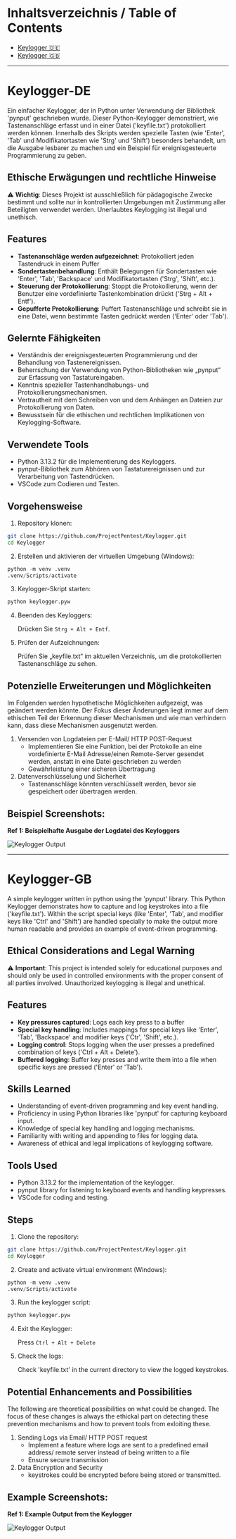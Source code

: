 # Inhaltsverzeichnis / Table of Contents
- [Keylogger 🇩🇪](#keylogger-de)
- [Keylogger 🇬🇧](#keylogger-gb)

---

# Keylogger-DE

Ein einfacher Keylogger, der in Python unter Verwendung der Bibliothek 'pynput' geschrieben wurde. Dieser Python-Keylogger demonstriert, wie Tastenanschläge erfasst und in einer Datei ('keyfile.txt') protokolliert werden können. Innerhalb des Skripts werden spezielle Tasten (wie 'Enter', 'Tab' und Modifikatortasten wie 'Strg' und 'Shift') besonders behandelt, um die Ausgabe lesbarer zu machen und ein Beispiel für ereignisgesteuerte Programmierung zu geben.

## Ethische Erwägungen und rechtliche Hinweise

⚠️ **Wichtig**: Dieses Projekt ist ausschließlich für pädagogische Zwecke bestimmt und sollte nur in kontrollierten Umgebungen mit Zustimmung aller Beteiligten verwendet werden. Unerlaubtes Keylogging ist illegal und unethisch.

## Features

- **Tastenanschläge werden aufgezeichnet**: Protokolliert jeden Tastendruck in einem Puffer
- **Sondertastenbehandlung**: Enthält Belegungen für Sondertasten wie 'Enter', 'Tab', 'Backspace' und Modifikatortasten ('Strg', 'Shift', etc.).
- **Steuerung der Protokollierung**: Stoppt die Protokollierung, wenn der Benutzer eine vordefinierte Tastenkombination drückt ('Strg + Alt + Entf').
- **Gepufferte Protokollierung**: Puffert Tastenanschläge und schreibt sie in eine Datei, wenn bestimmte Tasten gedrückt werden ('Enter' oder 'Tab').

## Gelernte Fähigkeiten
- Verständnis der ereignisgesteuerten Programmierung und der Behandlung von Tastenereignissen.
- Beherrschung der Verwendung von Python-Bibliotheken wie „pynput“ zur Erfassung von Tastatureingaben.
- Kenntnis spezieller Tastenhandhabungs- und Protokollierungsmechanismen.
- Vertrautheit mit dem Schreiben von und dem Anhängen an Dateien zur Protokollierung von Daten.
- Bewusstsein für die ethischen und rechtlichen Implikationen von Keylogging-Software.

## Verwendete Tools

- Python 3.13.2 für die Implementierung des Keyloggers.
- pynput-Bibliothek zum Abhören von Tastaturereignissen und zur Verarbeitung von Tastendrücken.
- VSCode zum Codieren und Testen.

## Vorgehensweise

1. Repository klonen:

```bash
git clone https://github.com/ProjectPentest/Keylogger.git
cd Keylogger
```

2. Erstellen und aktivieren der virtuellen Umgebung (Windows):

```python
python -m venv .venv
.venv/Scripts/activate
```

3. Keylogger-Skript starten:

```python
python keylogger.pyw
```

4. Beenden des Keyloggers:

   Drücken Sie `Strg + Alt + Entf`.

5. Prüfen der Aufzeichnungen:

   Prüfen Sie „keyfile.txt“ im aktuellen Verzeichnis, um die protokollierten Tastenanschläge zu sehen.

## Potenzielle Erweiterungen und Möglichkeiten

Im Folgenden werden hypothetische Möglichkeiten aufgezeigt, was geändert werden könnte. Der Fokus dieser Änderungen liegt immer auf dem ethischen Teil der Erkennung dieser Mechanismen und wie man verhindern kann, dass diese Mechanismen ausgenutzt werden.

1. Versenden von Logdateien per E-Mail/ HTTP POST-Request
   - Implementieren Sie eine Funktion, bei der Protokolle an eine vordefinierte E-Mail Adresse/einen
     Remote-Server gesendet werden, anstatt in eine Datei geschrieben zu werden
   - Gewährleistung einer sicheren Übertragung
2. Datenverschlüsselung und Sicherheit
   - Tastenanschläge könnten verschlüsselt werden, bevor sie gespeichert oder übertragen werden.
  
## Beispiel Screenshots:

**Ref 1: Beispielhafte Ausgabe der Logdatei des Keyloggers**

![Keylogger Output](https://i.imgur.com/UAr31dR.png)

---

# Keylogger-GB

A simple keylogger written in python using the 'pynput' library. This Python Keylogger demonstrates how to capture and log keystrokes into a file ('keyfile.txt'). Within the script special keys (like 'Enter', 'Tab', and modifier keys like 'Ctrl' and 'Shift') are handled specially to make the output more human readable and provides an example of event-driven programming.

## Ethical Considerations and Legal Warning

⚠️ **Important**: This project is intended solely for educational purposes and should only be used in controlled environments with the proper consent of all parties involved. Unauthorized keylogging is illegal and unethical.

## Features

- **Key pressures captured**: Logs each key press to a buffer
- **Special key handling**: Includes mappings for special keys like 'Enter', 'Tab', 'Backspace' and modifier keys ('Ctr', 'Shift', etc.).
- **Logging control**: Stops logging when the user presses a predefined combination of keys ('Ctrl + Alt + Delete').
- **Buffered logging**: Buffer key presses and write them into a file when specific keys are pressed ('Enter' or 'Tab').

## Skills Learned

- Understanding of event-driven programming and key event handling.
- Proficiency in using Python libraries like 'pynput' for capturing keyboard input.
- Knowledge of special key handling and logging mechanisms.
- Familiarity with writing and appending to files for logging data.
- Awareness of ethical and legal implications of keylogging software.

## Tools Used

- Python 3.13.2 for the implementation of the keylogger.
- pynput library for listening to keyboard events and handling keypresses.
- VSCode for coding and testing.

## Steps

1. Clone the repository:

```bash
git clone https://github.com/ProjectPentest/Keylogger.git
cd Keylogger
```

2. Create and activate virtual environment (Windows):

```python
python -m venv .venv
.venv/Scripts/activate
```

3. Run the keylogger script:

```python
python keylogger.pyw
```

4. Exit the Keylogger:

   Press `Ctrl + Alt + Delete`

5. Check the logs:

   Check 'keyfile.txt' in the current directory to view the logged keystrokes.

## Potential Enhancements and Possibilities

The following are theoretical possibilities on what could be changed. The focus of these changes is always the ethickal part on detecting these prevention mechanisms and how to prevent tools from exloiting these.

1. Sending Logs via Email/ HTTP POST request
   - Implement a feature where logs are sent to a predefined email address/
     remote server instead of being written to a file
   - Ensure secure transmission
2. Data Encryption and Security
   - keystrokes could be encrypted before being stored or transmitted.

## Example Screenshots:

**Ref 1: Example Output from the Keylogger**

![Keylogger Output](https://i.imgur.com/UAr31dR.png)
